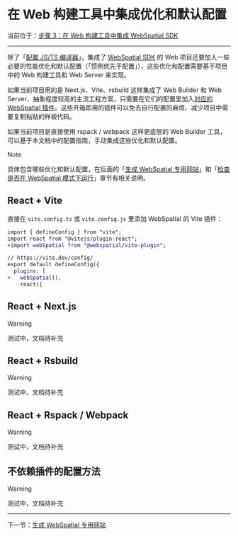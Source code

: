 
# 在 Web 构建工具中集成优化和默认配置

当前位于：[步骤 3：在 Web 构建工具中集成 WebSpatial SDK](step-3-integrate-webspatial-sdk-into-web-build-tools.md)

---

除了「[配置 JS/TS 编译器](configure-js-ts-compiler.md)」，集成了 [WebSpatial SDK]() 的 Web 项目还要加入一些必要的性能优化和默认配置（「惯例优先于配置」），这些优化和配置需要基于项目中的 Web 构建工具和 Web Server 来实现。

如果当前项目用的是 Next.js、Vite、rsbuild 这样集成了 Web Builder 和 Web Server、抽象程度较高的主流工程方案，只需要在它们的配置里加入[对应的 WebSpatial 插件]()。这些开箱即用的插件可以免去自行配置的麻烦、减少项目中需要复制粘贴的样板代码。

如果当前项目是直接使用 rspack / webpack 这样更底层的 Web Builder 工具，可以基于本文档中的配置指南，手动集成这些优化和默认配置。

> [!NOTE]
> 具体包含哪些优化和默认配置，在后面的「[生成 WebSpatial 专用网站](generate-a-webspatial-specific-website.md)」和「[检查是否在 WebSpatial 模式下运行](check-if-running-in-webspatial-mode.md)」章节有相关说明。

## React + Vite

直接在 `vite.config.ts` 或 `vite.config.js` 里添加 WebSpatial 的 Vite 插件：

```diff
import { defineConfig } from "vite";
import react from "@vitejs/plugin-react";
+import webSpatial from "@webspatial/vite-plugin";

// https://vite.dev/config/
export default defineConfig({
  plugins: [
+   webSpatial(),
    react({
```

## React + Next.js

> [!WARNING]
> 测试中，文档待补充

## React + Rsbuild

> [!WARNING]
> 测试中，文档待补充

## React + Rspack / Webpack

> [!WARNING]
> 测试中，文档待补充

## 不依赖插件的配置方法

> [!WARNING]
> 测试中，文档待补充

---

下一节：[生成 WebSpatial 专用网站](generate-a-webspatial-specific-website.md)
